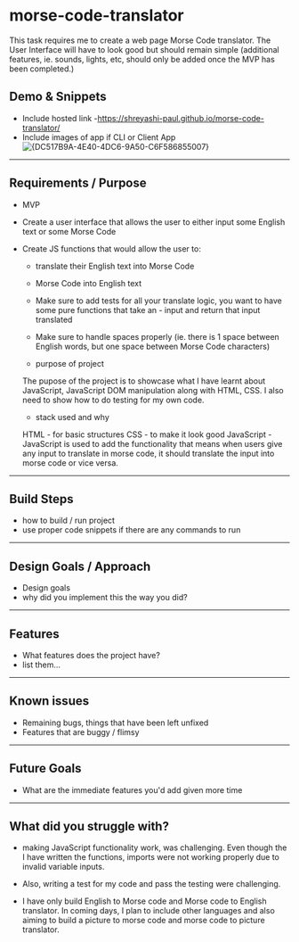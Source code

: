 # morse-code-translator

This task requires me to create a web page Morse Code translator. The User Interface will have to look good but should remain simple (additional features, ie. sounds, lights, etc, should only be added once the MVP has been completed.)

## Demo & Snippets

- Include hosted link -https://shreyashi-paul.github.io/morse-code-translator/
- Include images of app if CLI or Client App
 ![{DC517B9A-4E40-4DC6-9A50-C6F586855007}](https://github.com/user-attachments/assets/6dcc51f3-cd9e-48da-a928-0c60d59d1946)

---

## Requirements / Purpose

- MVP

- Create a user interface that allows the user to either input some English text or some Morse Code
- Create JS functions that would allow the user to:

  - translate their English text into Morse Code
  - Morse Code into English text
  - Make sure to add tests for all your translate logic, you want to have some pure functions that take an - input and return that input translated
  - Make sure to handle spaces properly (ie. there is 1 space between English words, but one space between Morse Code characters)

  - purpose of project

  The pupose of the project is to showcase what I have learnt about JavaScript, JavaScript DOM manipulation along with HTML, CSS. I also need to show how to do testing for my own code.

  - stack used and why

  HTML - for basic structures
  CSS - to make it look good
  JavaScript - JavaScript is used to add the functionality that means when users give any input to translate in morse code, it should translate the input into morse code or vice versa.

---

## Build Steps

- how to build / run project
- use proper code snippets if there are any commands to run

---

## Design Goals / Approach

- Design goals
- why did you implement this the way you did?

---

## Features

- What features does the project have?
- list them...

---

## Known issues

- Remaining bugs, things that have been left unfixed
- Features that are buggy / flimsy

---

## Future Goals

- What are the immediate features you'd add given more time

---

## What did you struggle with?

- making JavaScript functionality work, was challenging. Even though the I have written the functions, imports were not working properly due to invalid variable inputs.

- Also, writing a test for my code and pass the testing were challenging.

- I have only build English to Morse code and Morse code to English translator. In coming days, I plan to include other languages and also aiming to build a picture to morse code and morse code to picture translator.
